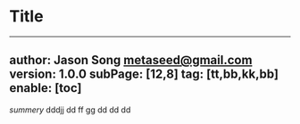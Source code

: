 # Title
---
author: Jason Song <metaseed@gmail.com>
version: 1.0.0
subPage: [12,8]
tag: [tt,bb,kk,bb]
enable: [toc]
---
*summery*
dddjj dd ff gg dd dd dd  